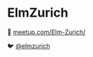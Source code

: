 # ElmZurich

:date: [meetup.com/Elm-Zurich/](www.meetup.com/Elm-Zurich/)

:bird: [@elmzurich](https://twitter.com/elmzurich)
